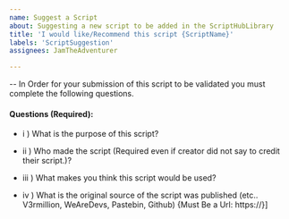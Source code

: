 ```yaml
---
name: Suggest a Script
about: Suggesting a new script to be added in the ScriptHubLibrary
title: 'I would like/Recommend this script {ScriptName}'
labels: 'ScriptSuggestion'
assignees: JamTheAdventurer

---
```


-- In Order for your submission of this script to be validated you must complete the following questions.
#### Questions (Required):
- i ) What is the purpose of this script?

- ii ) Who made the script (Required even if creator did not say to credit their script.)?

- iii ) What makes you think this script would be used?

- iv ) What is the original source of the script was published (etc.. V3rmillion, WeAreDevs, Pastebin, Github) {Must Be a Url: https://}]
